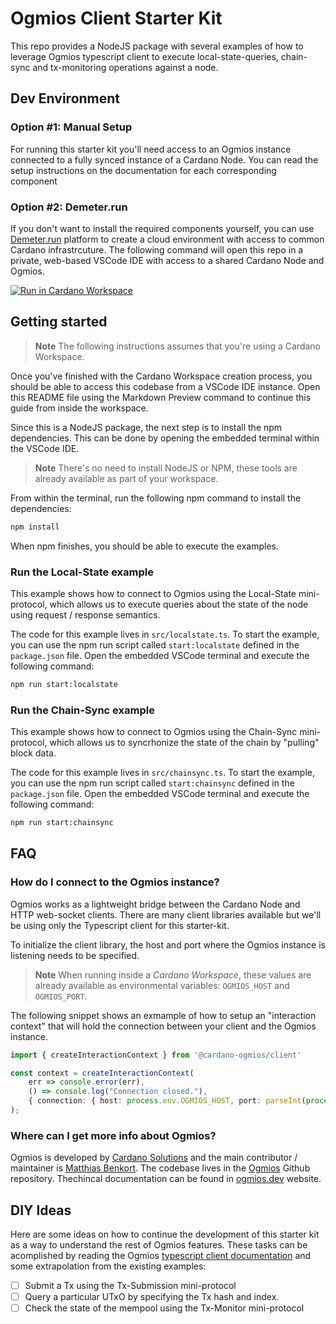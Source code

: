 # Ogmios Client Starter Kit

This repo provides a NodeJS package with several examples of how to leverage Ogmios typescript client to execute local-state-queries, chain-sync and tx-monitoring operations against a node.

## Dev Environment

### Option #1: Manual Setup

For running this starter kit you'll need access to an Ogmios instance connected to a fully synced instance of a Cardano Node. You can read the setup instructions on the documentation for each corresponding component

### Option #2: Demeter.run

If you don't want to install the required components yourself, you can use [Demeter.run](https://demeter.run) platform to create a cloud environment with access to common Cardano infrastrcuture. The following command will open this repo in a private, web-based VSCode IDE with access to a shared Cardano Node and Ogmios.

[![Run in Cardano Workspace](https://demeter.run/code/badge.svg)](https://demeter.run/code/?repository=https://github.com/txpipe/ogmios-client-starter-kit.git&template=typescript)

## Getting started

> **Note**
> The following instructions assumes that you're using a Cardano Workspace.

Once you've finished with the Cardano Workspace creation process, you should be able to access this codebase from a VSCode IDE instance. Open this README file using the Markdown Preview command to continue this guide from inside the workspace.

Since this is a NodeJS package, the next step is to install the npm dependencies. This can be done by opening the embedded terminal within the VSCode IDE.

> **Note**
> There's no need to install NodeJS or NPM, these tools are already available as part of your workspace.

From within the terminal, run the following npm command to install the dependencies:

```sh
npm install
```

When npm finishes, you should be able to execute the examples.

### Run the Local-State example

This example shows how to connect to Ogmios using the Local-State mini-protocol, which allows us to execute queries about the state of the node using request / response semantics.

The code for this example lives in `src/localstate.ts`. To start the example, you can use the npm run script called `start:localstate` defined in the `package.json` file. Open the embedded VSCode terminal and execute the following command:

```sh
npm run start:localstate
```

### Run the Chain-Sync example

This example shows how to connect to Ogmios using the Chain-Sync mini-protocol, which allows us to syncrhonize the state of the chain by "pulling" block data.

The code for this example lives in `src/chainsync.ts`. To start the example, you can use the npm run script called `start:chainsync` defined in the `package.json` file. Open the embedded VSCode terminal and execute the following command:

```sh
npm run start:chainsync
```

## FAQ

### How do I connect to the Ogmios instance?

Ogmios works as a lightweight bridge between the Cardano Node and HTTP web-socket clients. There are many client libraries available but we'll be using only the Typescript client for this starter-kit.

To initialize the client library, the host and port where the Ogmios instance is listening needs to be specified.

> **Note**
> When running inside a _Cardano Workspace_, these values are already available as environmental variables: `OGMIOS_HOST` and `OGMIOS_PORT`.

The following snippet shows an exmample of how to setup an "interaction context" that will hold the connection between your client and the Ogmios instance. 

```ts
import { createInteractionContext } from '@cardano-ogmios/client'

const context = createInteractionContext(
    err => console.error(err),
    () => console.log("Connection closed."),
    { connection: { host: process.env.OGMIOS_HOST, port: parseInt(process.env.OGMIOS_PORT!) } }
);
```

### Where can I get more info about Ogmios?

Ogmios is developed by [Cardano Solutions](https://github.com/cardanosolutions) and the main contributor / maintainer is [Matthias Benkort](https://github.com/KtorZ). The codebase lives in the [Ogmios](https://github.com/cardanosolutions/ogmios) Github repository. Thechincal documentation can be found in [ogmios.dev](https://ogmios.dev/) website.

## DIY Ideas

Here are some ideas on how to continue the development of this starter kit as a way to understand the rest of Ogmios features. These tasks can be acomplished by reading the Ogmios [typescript client documentation](https://ogmios.dev/typescript-client/) and some extrapolation from the existing examples:

- [ ] Submit a Tx using the Tx-Submission mini-protocol
- [ ] Query a particular UTxO by specifying the Tx hash and index.
- [ ] Check the state of the mempool using the Tx-Monitor mini-protocol
